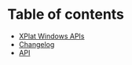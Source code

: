 # Table of contents

* [XPlat Windows APIs](README.md)
* [Changelog](changelog.md)
* [API](api.md)

